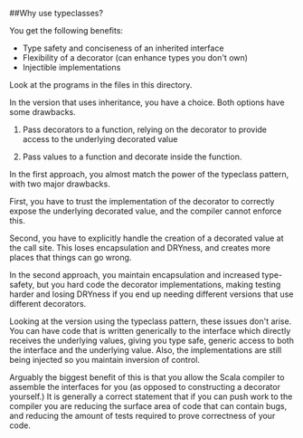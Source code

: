 ##Why use typeclasses?

You get the following benefits:

*  Type safety and conciseness of an inherited interface
*  Flexibility of a decorator (can enhance types you don't own)
*  Injectible implementations

Look at the programs in the files in this directory.

In the version that uses inheritance, you have a choice. Both options have
some drawbacks.

1. Pass decorators to a function, relying on the decorator to
   provide access to the underlying decorated value

2. Pass values to a function and decorate inside the function.

In the first approach, you almost match the power of the typeclass pattern,
with two major drawbacks.

First, you have to trust the implementation of the decorator to
correctly expose the underlying decorated value, and the compiler
cannot enforce this.

Second, you have to explicitly handle the creation of a decorated value at
the call site. This loses encapsulation and DRYness, and creates more places
that things can go wrong.

In the second approach, you maintain encapsulation and increased type-safety,
but you hard code the decorator implementations, making testing harder and
losing DRYness if you end up needing different versions that use different
decorators.

Looking at the version using the typeclass pattern, these issues don't arise.
You can have code that is written generically to the interface which
directly receives the underlying values, giving you type safe, generic
access to both the interface and the underlying value.
Also, the implementations are still being injected so you maintain
inversion of control.

Arguably the biggest benefit of this is that you allow the Scala compiler
to assemble the interfaces for you (as opposed to constructing a decorator
yourself.) It is generally a correct statement that if you can push work to the
compiler you are reducing the surface area of code that can contain bugs, and
reducing the amount of tests required to prove correctness of your code.
